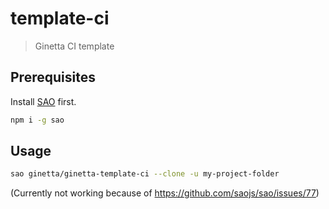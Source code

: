 # template-ci

> Ginetta CI template

## Prerequisites

Install [SAO](https://github.com/egoist/sao) first.

```bash
npm i -g sao
```

## Usage

```bash
sao ginetta/ginetta-template-ci --clone -u my-project-folder
```

(Currently not working because of https://github.com/saojs/sao/issues/77)
